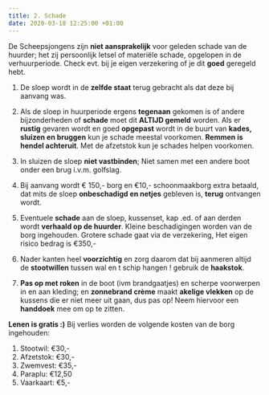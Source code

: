 ```yaml
---
title: 2. Schade
date: 2020-03-18 12:25:00 +01:00
---
```


De Scheepsjongens zijn **niet aansprakelijk** voor geleden schade van de huurder;  het zij persoonlijk letsel of materiële schade, opgelopen in de verhuurperiode. Check  evt. bij je eigen verzekering of  je dit **goed** geregeld hebt.  
 
1) De sloep wordt in de **zelfde staat** terug gebracht als dat deze bij aanvang was. 

2) Als de sloep in huurperiode ergens **tegenaan** gekomen is of andere bijzonderheden of **schade** moet dit **ALTIJD gemeld** worden.
Als er **rustig** gevaren wordt en goed **opgepast** wordt in de buurt van **kades, sluizen en bruggen** kun je schade meestal voorkomen. **Remmen is hendel achteruit**. Met de afzetstok kun je schades helpen voorkomen.

3) In sluizen de sloep **niet vastbinden**; Niet samen met een andere boot onder een brug i.v.m. golfslag.

4) Bij aanvang wordt € 150,- borg en €10,- schoonmaakborg extra betaald, dat mits de sloep **onbeschadigd en netjes** gebleven is, **terug** ontvangen wordt.

5) Eventuele **schade** aan de sloep, kussenset, kap .ed. of aan derden wordt **verhaald op de huurder**. 
Kleine beschadigingen worden van de borg ingehouden.
Grotere schade gaat via de verzekering, Het eigen risico bedrag is €350,-

6) Nader kanten heel **voorzichtig** en zorg daarom dat bij aanmeren altijd de **stootwillen** tussen wal en t schip hangen ! gebruik de **haakstok**.

7) **Pas op met roken** in de boot (ivm brandgaatjes) en scherpe voorwerpen in en aan kleding;
en **zonnebrand crème** maakt **akelige vlekken** op de kussens die er niet meer uit gaan, dus pas op! Neem hiervoor een **handdoek** mee om op te zitten.

 **Lenen is gratis :)**
Bij verlies worden de volgende kosten van de borg ingehouden:
1. Stootwil: €30,-
2. Afzetstok: €30,-
3. Zwemvest: €35,-
4. Paraplu: €12,50
5. Vaarkaart: €5,-
